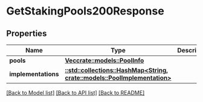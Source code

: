 # GetStakingPools200Response

## Properties

Name | Type | Description | Notes
------------ | ------------- | ------------- | -------------
**pools** | [**Vec<crate::models::PoolInfo>**](PoolInfo.md) |  | 
**implementations** | [**::std::collections::HashMap<String, crate::models::PoolImplementation>**](PoolImplementation.md) |  | 

[[Back to Model list]](../README.md#documentation-for-models) [[Back to API list]](../README.md#documentation-for-api-endpoints) [[Back to README]](../README.md)


